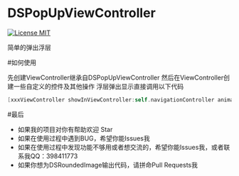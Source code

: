 # DSPopUpViewController

[![License MIT](https://img.shields.io/badge/license-MIT-green.svg?style=flat)](https://github.com/walkdianzi/DSRoundedImageDemo/blob/master/LICENSE)&nbsp;

简单的弹出浮层

#如何使用

先创建ViewController继承自DSPopUpViewController
然后在ViewController创建一些自定义的控件及其他操作
浮层弹出显示直接调用以下代码
```objectivec
[xxxViewController showInViewController:self.navigationController animated:YES isMaskView:YES];
```

#最后
- 如果我的项目对你有帮助欢迎 Star  
- 如果在使用过程中遇到BUG，希望你能Issues我
- 如果在使用过程中发现功能不够用或者想交流的，希望你能Issues我，或者联系我QQ：398411773
- 如果你想为DSRoundedImage输出代码，请拼命Pull Requests我
